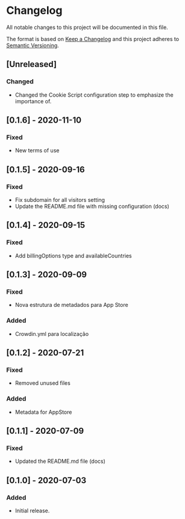 # Changelog

All notable changes to this project will be documented in this file.

The format is based on [Keep a Changelog](http://keepachangelog.com/en/1.0.0/)
and this project adheres to [Semantic Versioning](http://semver.org/spec/v2.0.0.html).

## [Unreleased]
### Changed
- Changed the Cookie Script configuration step to emphasize the importance of.
## [0.1.6] - 2020-11-10

### Fixed
- New terms of use

## [0.1.5] - 2020-09-16
### Fixed

- Fix subdomain for all visitors setting
- Update the README.md file with missing configuration (docs)

## [0.1.4] - 2020-09-15
### Fixed
- Add billingOptions type and availableCountries

## [0.1.3] - 2020-09-09

### Fixed
- Nova estrutura de metadados para App Store

### Added
- Crowdin.yml para localização

## [0.1.2] - 2020-07-21
### Fixed
- Removed unused files

### Added
- Metadata for AppStore

## [0.1.1] - 2020-07-09
### Fixed

- Updated the README.md file (docs)

## [0.1.0] - 2020-07-03

### Added

- Initial release.

